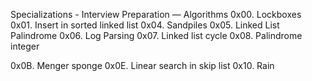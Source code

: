Specializations - Interview Preparation ― Algorithms
0x00. Lockboxes 
0x01. Insert in sorted linked list
0x04. Sandpiles
0x05. Linked List Palindrome
0x06. Log Parsing
0x07. Linked list cycle
0x08. Palindrome integer



0x0B. Menger sponge
0x0E. Linear search in skip list
0x10. Rain
